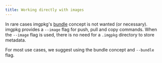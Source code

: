 ```yaml
---
title: Working directly with images
---
```


In rare cases imgpkg's [bundle](resources.md#bundle) concept is not wanted (or necessary). imgpkg provides a `--image` flag for push, pull and copy commands. When the `--image` flag is used, there is no need for a `.imgpkg` directory to store metadata.

For most use cases, we suggest using the bundle concept and `--bundle` flag.
